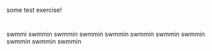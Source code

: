 some test exercise!


#
swmmi
swmmin
swmmin
swmmin
swmmin
swmmin
swmmin
swmmin
swmmin
swmmin
swmmin
